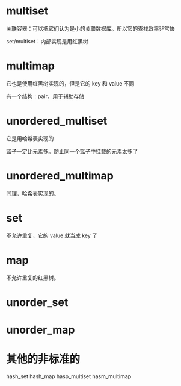 # multiset

关联容器：可以把它们认为是小的关联数据库。所以它的查找效率非常快

set/multiset：内部实现是用红黑树

# multimap

它也是使用红黑树实现的，但是它的 key 和 value 不同

有一个结构：pair。用于辅助存储

# unordered_multiset

它是用哈希表实现的

篮子一定比元素多。防止同一个篮子中挂载的元素太多了

# unordered_multimap

同理，哈希表实现的。

# set

不允许重复，它的 value 就当成 key 了

# map

不允许重复的红黑树。

# unorder_set

# unorder_map

# 其他的非标准的

hash_set
hash_map
hasp_multiset
hasm_multimap